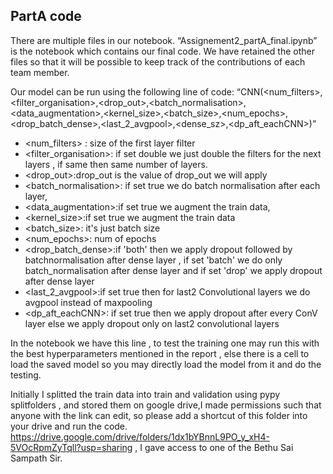 ## PartA code

There are multiple files in our notebook. “Assignement2_partA_final.ipynb” is the notebook which contains our final code. We have retained the other files so that it will be possible to keep track of the contributions of each team member.

Our model can be run using the following line of code: “CNN(<num_filters>,<filter_organisation>,<drop_out>,<batch_normalisation>,<data_augmentation>,<kernel_size>,<batch_size>,<num_epochs>,<drop_batch_dense>,<last_2_avgpool>,<dense_sz>,<dp_aft_eachCNN>)”

- <num_filters> : size of the first layer filter
- <filter_organisation>: if set double we just double the filters for the next layers , if same then same number of layers.
- <drop_out>:drop_out is the value of drop_out we will apply
- <batch_normalisation>: if set true we do batch normalisation after each layer,
- <data_augmentation>:if set true we augment the train data,
- <kernel_size>:if set true we augment the train data
- <batch_size>: it's just batch size
- <num_epochs>: num of epochs
- <drop_batch_dense>:if 'both' then we apply dropout followed by batchnormalisation after dense layer , if set 'batch' we do only batch_normalisation after dense layer and if set 'drop' we apply dropout after dense layer
- <last_2_avgpool>:if set true then for last2 Convolutional layers we do avgpool instead of maxpooling
- <dp_aft_eachCNN>: if set true then we apply dropout after every ConV layer else we apply dropout only on last2 convolutional layers
  
In the notebook we have this line , to test the training one may run this with the best hyperparameters mentioned in the report , else there is a cell to load the saved model so you may directly load the model from it and do the testing.

Initially I splitted the train data into train and validation using pypy splitfolders , and stored them on google drive,I made permissions such that anyone with the link can edit, so please add a shortcut of this folder into your drive and run the code. https://drive.google.com/drive/folders/1dx1bYBnnL9PO_y_xH4-5VOcRpmZyTqll?usp=sharing , I gave access to one of the Bethu Sai Sampath Sir.
 
 
